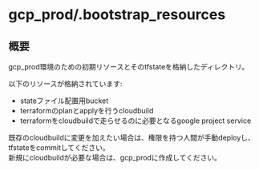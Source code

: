 # gcp_prod/.bootstrap_resources
## 概要
gcp_prod環境のための初期リソースとそのtfstateを格納したディレクトリ。

以下のリソースが格納されています:
- stateファイル配置用bucket
- terraformのplanとapplyを行うcloudbuild
- terraformをcloudbuildで走らせるのに必要となるgoogle project service

既存のcloudbuildに変更を加えたい場合は、権限を持つ人間が手動deployし、tfstateをcommitしてください。  
新規にcloudbuildが必要な場合は、gcp_prodに作成してください。
